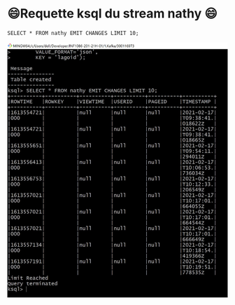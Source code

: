 # :smile:Requette ksql du stream nathy :smile:

``` 
SELECT * FROM nathy EMIT CHANGES LIMIT 10;

```

![image](1.JPG)
